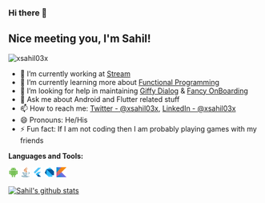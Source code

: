 ### Hi there 👋
## Nice meeting you, I'm Sahil!

<p align="left"> <img src="https://komarev.com/ghpvc/?username=xsahil03x&label=Views&color=blue&style=plastic" alt="xsahil03x" /> </p>

- 🔭 I’m currently working at [Stream](https://getstream.io/)
- 🌱 I’m currently learning more about [Functional Programming](https://en.wikipedia.org/wiki/Functional_programming)
- 🤔 I’m looking for help in maintaining [Giffy Dialog](https://www.github.com/xsahil03x/giffy_dialog) & [Fancy OnBoarding](https://www.github.com/xsahil03x/fancy_on_boarding)
- 💬 Ask me about Android and Flutter related stuff
- 📫 How to reach me: [Twitter - @xsahil03x](https://www.twitter.com/xsahil03x), [LinkedIn - @xsahil03x](https://www.linkedin.com/in/xsahil03x/)
- 😄 Pronouns: He/His
- ⚡ Fun fact: If I am not coding then I am probably playing games with my friends

**Languages and Tools:**  

<code><img height="20" src="https://raw.githubusercontent.com/github/explore/80688e429a7d4ef2fca1e82350fe8e3517d3494d/topics/android/android.png"></code>
<code><img height="20" src="https://raw.githubusercontent.com/github/explore/80688e429a7d4ef2fca1e82350fe8e3517d3494d/topics/java/java.png"></code>
<code><img height="20" src="https://raw.githubusercontent.com/github/explore/80688e429a7d4ef2fca1e82350fe8e3517d3494d/topics/flutter/flutter.png"></code>
<code><img height="20" src="https://raw.githubusercontent.com/github/explore/80688e429a7d4ef2fca1e82350fe8e3517d3494d/topics/dart/dart.png"></code>
<code><img height="20" src="https://raw.githubusercontent.com/github/explore/80688e429a7d4ef2fca1e82350fe8e3517d3494d/topics/kotlin/kotlin.png"></code>

<a href="https://github.com/xsahil03x">
 <img align="center" src="https://github-readme-stats.vercel.app/api?username=xsahil03x&show_icons=true&theme=light&count_private=true" alt="Sahil's github stats"/>
</a>
